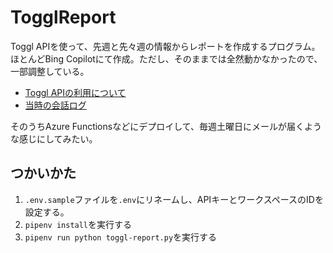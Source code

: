 # TogglReport

Toggl APIを使って、先週と先々週の情報からレポートを作成するプログラム。
ほとんどBing Copilotにて作成。ただし、そのままでは全然動かなかったので、一部調整している。

* [Toggl APIの利用について](https://takamichie.notion.site/Toggl-API-5204f207c930427199f52410ff03f50f)
* [当時の会話ログ](https://sl.bing.net/g38o6qFc3SC)

そのうちAzure Functionsなどにデプロイして、毎週土曜日にメールが届くような感じにしてみたい。

## つかいかた
1. `.env.sample`ファイルを`.env`にリネームし、APIキーとワークスペースのIDを設定する。
2. `pipenv install`を実行する
3. `pipenv run python toggl-report.py`を実行する
